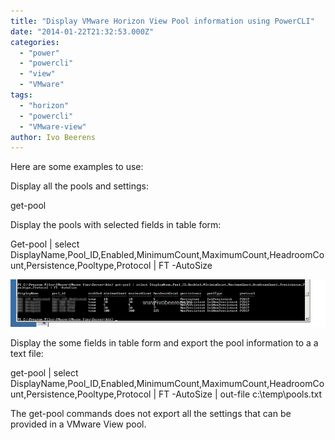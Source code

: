 ```yaml
---
title: "Display VMware Horizon View Pool information using PowerCLI"
date: "2014-01-22T21:32:53.000Z"
categories: 
  - "power"
  - "powercli"
  - "view"
  - "VMware"
tags: 
  - "horizon"
  - "powercli"
  - "VMware-view"
author: Ivo Beerens
---
```


Here are some examples to use:

Display all the pools and settings:

get-pool

Display the pools with selected fields in table form:

Get-pool | select DisplayName,Pool\_ID,Enabled,MinimumCount,MaximumCount,HeadroomCount,Persistence,Pooltype,Protocol | FT -AutoSize

[![image](images/image_thumb1.png "image")](images/image1.png)

Display the some fields in table form and export the pool information to a a text file:

get-pool | select DisplayName,Pool\_ID,Enabled,MinimumCount,MaximumCount,HeadroomCount,Persistence,Pooltype,Protocol | FT -AutoSize | out-file c:\\temp\\pools.txt

The get-pool commands does not export all the settings that can be provided in a VMware View pool.



